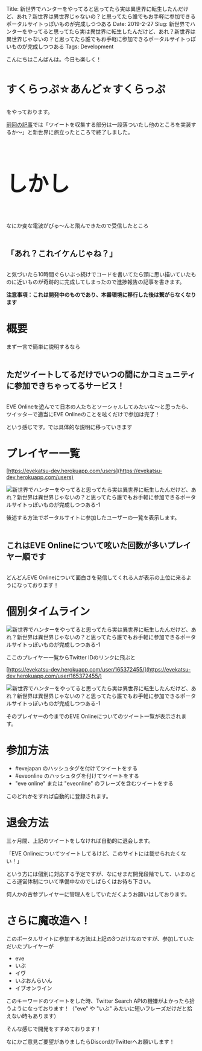 Title: 新世界でハンターをやってると思ってたら実は異世界に転生したんだけど、あれ？新世界は異世界じゃないの？と思ってたら誰でもお手軽に参加できるポータルサイトっぽいものが完成しつつある
Date: 2019-2-27
Slug: 新世界でハンターをやってると思ってたら実は異世界に転生したんだけど、あれ？新世界は異世界じゃないの？と思ってたら誰でもお手軽に参加できるポータルサイトっぽいものが完成しつつある
Tags: Development

こんにちはこんばんは。今日も楽しく！

<br /><br />
<b style="font-size: 200%">すくらっぷ☆あんど☆すくらっぷ</b>
<br /><br />

をやっております。

[前回の記事](https://evekatsu.github.io/news/%E3%81%99%E3%81%8F%E3%82%89%E3%81%A3%E3%81%B7%E2%98%86%E3%81%82%E3%82%93%E3%81%A9%E2%98%86%E3%81%99%E3%81%8F%E3%82%89%E3%81%A3%E3%81%B7.html)では「ツイートを収集する部分は一段落ついたし他のところを実装するか〜」と新世界に旅立ったところで終了しました。

<br /><br /><br /><br />
<b style="font-size: 400%">しかし</b>
<br /><br /><br /><br />


なにか変な電波がびゅ〜んと飛んできたので受信したところ

<br /><br />
<b style="font-size: 150%">「あれ？これイケんじゃね？」</b>
<br /><br />


と気づいたら10時間ぐらいぶっ続けでコードを書いてたら頭に思い描いていたものに近いものが奇跡的に完成してしまったので進捗報告の記事を書きます。

<b>注意事項：これは開発中のものであり、本番環境に移行した後は繋がらなくなります</b>

# 概要
まず一言で簡単に説明するなら

<br /><br />
<b style="font-size: 150%">ただツイートしてるだけでいつの間にかコミュニティに参加できちゃってるサービス！</b>
<br /><br />

EVE Onlineを遊んでて日本の人たちとソーシャルしてみたいな〜と思ったら、ツイッターで適当にEVE Onlineのことを呟くだけで参加は完了！

という感じです。では具体的な説明に移っていきます

# プレイヤー一覧
[https://evekatsu-dev.herokuapp.com/users](https://evekatsu-dev.herokuapp.com/users)

![新世界でハンターをやってると思ってたら実は異世界に転生したんだけど、あれ？新世界は異世界じゃないの？と思ってたら誰でもお手軽に参加できるポータルサイトっぽいものが完成しつつある-1]({static}/images/新世界でハンターをやってると思ってたら実は異世界に転生したんだけど、あれ？新世界は異世界じゃないの？と思ってたら誰でもお手軽に参加できるポータルサイトっぽいものが完成しつつある/新世界でハンターをやってると思ってたら実は異世界に転生したんだけど、あれ？新世界は異世界じゃないの？と思ってたら誰でもお手軽に参加できるポータルサイトっぽいものが完成しつつある-1.jpg)


後述する方法でポータルサイトに参加したユーザーの一覧を表示します。

<br /><br />
<b style="font-size: 150%">これはEVE Onlineについて呟いた回数が多いプレイヤー順です</b>
<br /><br />

どんどんEVE Onlineについて面白さを発信してくれる人が表示の上位に来るようになっております！

# 個別タイムライン
![新世界でハンターをやってると思ってたら実は異世界に転生したんだけど、あれ？新世界は異世界じゃないの？と思ってたら誰でもお手軽に参加できるポータルサイトっぽいものが完成しつつある-1]({static}/images/新世界でハンターをやってると思ってたら実は異世界に転生したんだけど、あれ？新世界は異世界じゃないの？と思ってたら誰でもお手軽に参加できるポータルサイトっぽいものが完成しつつある/新世界でハンターをやってると思ってたら実は異世界に転生したんだけど、あれ？新世界は異世界じゃないの？と思ってたら誰でもお手軽に参加できるポータルサイトっぽいものが完成しつつある-2.jpg)

ここのプレイヤー一覧からTwitter IDのリンクに飛ぶと

[https://evekatsu-dev.herokuapp.com/user/165372455/](https://evekatsu-dev.herokuapp.com/user/165372455/)

![新世界でハンターをやってると思ってたら実は異世界に転生したんだけど、あれ？新世界は異世界じゃないの？と思ってたら誰でもお手軽に参加できるポータルサイトっぽいものが完成しつつある-1]({static}/images/新世界でハンターをやってると思ってたら実は異世界に転生したんだけど、あれ？新世界は異世界じゃないの？と思ってたら誰でもお手軽に参加できるポータルサイトっぽいものが完成しつつある/新世界でハンターをやってると思ってたら実は異世界に転生したんだけど、あれ？新世界は異世界じゃないの？と思ってたら誰でもお手軽に参加できるポータルサイトっぽいものが完成しつつある-3.jpg)



そのプレイヤーの今までのEVE Onlineについてのツイート一覧が表示されます。

# 参加方法
- &#35;evejapan のハッシュタグを付けてツイートをする
- &#35;eveonline のハッシュタグを付けてツイートをする
- "eve online" または "eveonline" のフレーズを含むツイートをする

このどれかをすれば自動的に登録されます。

# 退会方法
三ヶ月間、上記のツイートをしなければ自動的に退会します。

「EVE Onlineについてツイートしてるけど、このサイトには載せられたくない！」

という方には個別に対応する予定ですが、なにせまだ開発段階でして、いまのところ運営体制について準備中なのでしばらくはお待ち下さい。

何人かの古参プレイヤーに管理人をしていただくようお願いはしております。

# さらに魔改造へ！
このポータルサイトに参加する方法は上記の3つだけなのですが、参加していただいたプレイヤーが

- eve
- いぶ
- イヴ
- いぶおんらいん
- イブオンライン

このキーワードのツイートをした時、Twitter Search APIの機嫌がよかったら拾うようになっております！（"eve" や "いぶ" みたいに短いフレーズだけだと拾えない時もあります）

そんな感じで開発をすすめております！

なにかご意見ご要望がありましたらDiscordかTwitterへお願いします！

